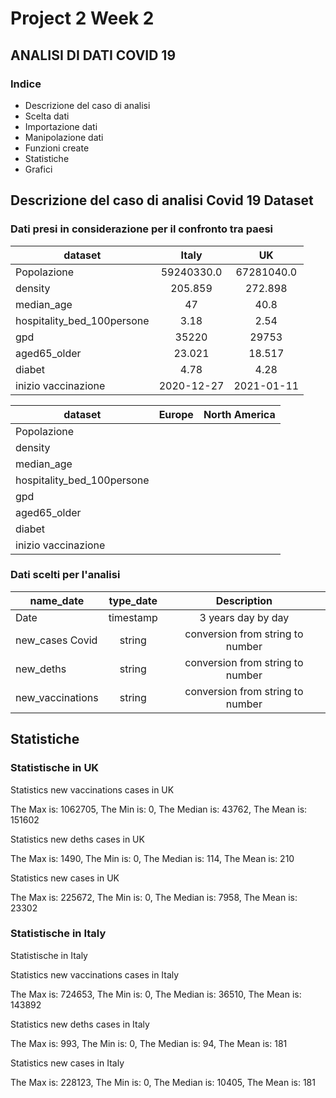# Project 2 Week 2

## ANALISI DI DATI COVID 19 

### Indice
- Descrizione del caso di analisi
- Scelta dati
- Importazione dati
- Manipolazione dati
- Funzioni create
- Statistiche
- Grafici


## Descrizione del caso di analisi Covid 19 Dataset

### Dati presi in considerazione per il confronto tra paesi 

| dataset        | Italy        | UK    |
| ------------- |:-------------:| :-------------:|
| Popolazione |59240330.0 |67281040.0 |
| density | 205.859| 272.898|
| median_age | 47| 40.8|
| hospitality_bed_100persone | 3.18|2.54|
| gpd | 35220|29753|
| aged65_older | 23.021| 18.517
| diabet | 4.78| 4.28
| inizio vaccinazione | 2020-12-27| 2021-01-11 |


| dataset        | Europe        | North America   |
| ------------- |:-------------:| :-------------:|
| Popolazione || |
| density | | |
| median_age | | |
| hospitality_bed_100persone | |
| gpd | ||
| aged65_older | | 
| diabet | | 
| inizio vaccinazione | |  |

### Dati scelti per l'analisi

| name_date        | type_date        | Description   |
| ------------- |:-------------:| :-------------:|
| Date | timestamp|3 years day by day |
| new_cases Covid | string| conversion from string to number|
| new_deths | string| conversion from string to number|
| new_vaccinations | string| conversion from string to number|



## Statistiche

### Statistische in UK

Statistics new vaccinations cases in UK 

The Max is: 1062705, The Min is:  0, The Median is: 43762, The Mean is: 151602

Statistics new deths cases in UK 

The Max is: 1490, The Min is:  0, The Median is: 114, The Mean is: 210

Statistics new cases in UK 

The Max is: 225672, The Min is:  0, The Median is: 7958, The Mean is: 23302



### Statistische in Italy
Statistische in Italy


Statistics new vaccinations cases in Italy 

The Max is: 724653, The Min is:  0, The Median is: 36510, The Mean is: 143892

Statistics new deths cases in Italy 

The Max is: 993, The Min is:  0, The Median is: 94, The Mean is: 181

Statistics new cases in Italy 

The Max is: 228123, The Min is:  0, The Median is: 10405, The Mean is: 181

